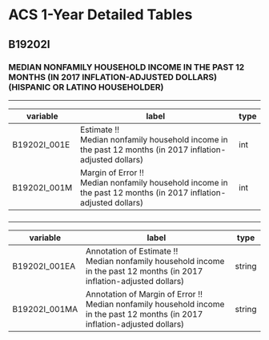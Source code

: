 # ACS 1-Year Detailed Tables

## B19202I

### MEDIAN NONFAMILY HOUSEHOLD INCOME IN THE PAST 12 MONTHS (IN 2017 INFLATION-ADJUSTED DOLLARS) (HISPANIC OR LATINO HOUSEHOLDER)

___

| variable | label | type |
| ----- | ----- | ----- |
| B19202I_001E | Estimate !!<br>Median nonfamily household income in the past 12 months (in 2017 inflation-adjusted dollars) | int |
| B19202I_001M | Margin of Error !!<br>Median nonfamily household income in the past 12 months (in 2017 inflation-adjusted dollars) | int |
### 

___

| variable | label | type |
| ----- | ----- | ----- |
| B19202I_001EA | Annotation of Estimate !!<br>Median nonfamily household income in the past 12 months (in 2017 inflation-adjusted dollars) | string |
| B19202I_001MA | Annotation of Margin of Error !!<br>Median nonfamily household income in the past 12 months (in 2017 inflation-adjusted dollars) | string |

